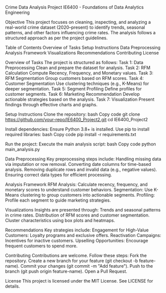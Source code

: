 Crime Data Analysis Project
IE6400 - Foundations of Data Analytics Engineering 

Objective
This project focuses on cleaning, inspecting, and analyzing a real-world crime dataset (2020–present) to identify trends, seasonal patterns, and other factors influencing crime rates. The analysis follows a structured approach as per the project guidelines.

Table of Contents
Overview of Tasks
Setup Instructions
Data Preprocessing
Analysis Framework
Visualizations
Recommendations
Contributing
License

Overview of Tasks
The project is structured as follows:
Task 1: Data Preprocessing
Clean and prepare the dataset for analysis.
Task 2: RFM Calculation
Compute Recency, Frequency, and Monetary values.
Task 3: RFM Segmentation
Group customers based on RFM scores.
Task 4: Customer Segmentation
Use clustering techniques (e.g., K-Means) for deeper segmentation.
Task 5: Segment Profiling
Define profiles for customer segments.
Task 6: Marketing Recommendation
Develop actionable strategies based on the analysis.
Task 7: Visualization
Present findings through effective charts and graphs.

Setup Instructions
Clone the repository:
bash
Copy code
git clone https://github.com/your-repo/IE6400_Project2.git
cd IE6400_Project2


Install dependencies: Ensure Python 3.8+ is installed. Use pip to install required libraries:
bash
Copy code
pip install -r requirements.txt


Run the project: Execute the main analysis script:
bash
Copy code
python main_analysis.py



Data Preprocessing
Key preprocessing steps include:
Handling missing data via imputation or row removal.
Converting date columns for time-based analysis.
Removing duplicate rows and invalid data (e.g., negative values).
Ensuring correct data types for efficient processing.

Analysis Framework
RFM Analysis: Calculate recency, frequency, and monetary scores to understand customer behaviors.
Segmentation: Use K-Means clustering to group customers into actionable segments.
Profiling: Profile each segment to guide marketing strategies.

Visualizations
Insights are presented through:
Trends and seasonal patterns in crime rates.
Distribution of RFM scores and customer segmentation.
Cluster characteristics using box plots and heatmaps.

Recommendations
Key strategies include:
Engagement for High-Value Customers: Loyalty programs and exclusive offers.
Reactivation Campaigns: Incentives for inactive customers.
Upselling Opportunities: Encourage frequent customers to spend more.

Contributing
Contributions are welcome. Follow these steps:
Fork the repository.
Create a new branch for your feature (git checkout -b feature-name).
Commit your changes (git commit -m "Add feature").
Push to the branch (git push origin feature-name).
Open a Pull Request.

License
This project is licensed under the MIT License. See LICENSE for details.

